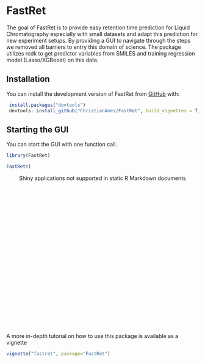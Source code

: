 
<!-- README.md is generated from README.Rmd. Please edit that file -->

# FastRet

<!-- badges: start -->
<!-- badges: end -->

The goal of FastRet is to provide easy retention time prediction for
Liquid Chromatography especially with small datasets and adapt this prediction for new experiment setups.
By providing a GUI to navigate through the steps we removed all barriers to entry this domain of science. The package utilizes rcdk to get predictor variables from SMILES and training regression model (Lasso/XGBoost) on this data.

## Installation

You can install the development version of FastRet from
[GitHub](https://github.com/) with:

``` r
 install.packages("devtools")
 devtools::install_github("ChristianAmes/FastRet", build_vignettes = T)
```

## Starting the GUI

You can start the GUI with one function call.

``` r
library(FastRet)

FastRet()
```

<div style="width: 100% ; height: 400px ; text-align: center; box-sizing: border-box; -moz-box-sizing: border-box; -webkit-box-sizing: border-box;" class="muted well">Shiny applications not supported in static R Markdown documents</div>

A more in-depth tutorial on how to use this package is available as a
vignette

``` r
vignette("fastret", package="FastRet")

```
